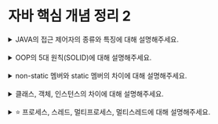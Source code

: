 # 자바 핵심 개념 정리 2
<details>
<summary>JAVA의 접근 제어자의 종류와 특징에 대해 설명해주세요.</summary>
<div markdown="1">
  * public: 모든 클래스에서 접근 가능.
 <br>
  * protected: 자식 클래스(패키지 무관) 또는 같은 패키지에서 접근 가능.
 <br>
  * default: 같은 패키지에서만 접근 가능.
 <br>
  * private: 같은 클래스 내에서만 접근 가능.
 <br>
</div>
</details>
<br>

<details>
<summary>OOP의 5대 원칙(SOLID)에 대해 설명해주세요.</summary>
<div markdown="1">
 * SRP(Single Responsibility Principle): 단일 책임의 원칙
 <br>
 - 객체는 오직 하나의 책임을 가져야 한다. 한 클래스가 하나의 기능을 담당하여 하나의 책임을 수행하는 데 집중되어있어야 한다.
 <br>
 * OCP(Open-Closed Principle): 개방 폐쇄 원칙
 <br>
 - 객체는 확장에 대해서는 개방적이고 수정에 대해서는 폐쇄적이어야 한다. 기존의 코드를 변경하지 않으면서, 기능을 추가할 수 있도록 설계되어야 한다.
 <br>
 * ISP(Interface Segregation Principle): 인터페이스 분리 원칙
 <br>
 - 인터페이스를 클라이언트 기준으로 분리해야 한다. 즉, 클라이언트가 자신이 호출하지 않는 메소드에 의존하지 않아야 한다.
 <br>
 * LSP(Liskov Substitution Principle): 리스코프 치환 원칙
 <br>
 - 상위 타입의 객체를 하위 타입의 객체로 치환해도 상위 타입을 사용하는 프로그램은 정상적으로 동작해야 한다. 즉 부모 클래스가 들어갈 자리에 자식 클래스를 넣어도 잘 작동해야 한다.
 <br>
 * DIP(Dependency Inversion Principle): 의존성 역전 원칙
 <br>
 - 객체는 구체적인 구현이 아닌 구체적인 구현이 아닌 추상화(추상 클래스, 인터페이스)에 의존해야 한다.
 <br>
</div>
</details>
<br>

<details>
<summary>non-static 멤버와 static 멤버의 차이에 대해 설명해주세요.</summary>
<div markdown="1">
  * non-static: 객체에 속하는 멤버. 객체가 생성될 때 초기화되며, 객체가 삭제될 때까지 메모리에 유지된다. 객체마다 다른 값을 가지고 있다. 
 <br>
  * static: 클래스에 속하는 멤버. 클래스가 로딩될 때 초기화되며, 프로그램 종료까지 메모리에 유지된다. 클래스마다 값이 공유된다.
 <br>
</div>
</details>
<br>

<details>
<summary>클래스, 객체, 인스턴스의 차이에 대해 설명해주세요.</summary>
<div markdown="1">
  * 클래스: 객체를 생성하기 위한 설계도. 필드와 메서드로 이루어져 있다.
 <br>
  * 객체: 자신 고유의 속성을 가지는 물리적, 추상적인 모든 대상. 소프트웨어 세계에 구현할 대상.
 <br>
  * 인스턴스: 클래스를 바탕으로 소프트웨어 세계에 객체를 실체화한 것. 자바에서 new 예약어로 클래스 생성자를 호출하면 인스턴스가 힙 메모리에 생성된다.
 <br>
</div>
</details>
<br>

<details>
<summary>⭐️ 프로세스, 스레드, 멀티프로세스, 멀티스레드에 대해 설명해주세요.</summary>
<div markdown="1">
  * 프로세스: 프로그램이 메모리에 올라와 CPU를 할당받고 프로그램이 실행되고 있는 상태.
 <br>
  * 스레드: 프로세스 내에서 실행되는 흐름의 단위.
 <br>
  * 멀티프로세스: 여러 개의 프로세스가 작업을 병렬처리 하는 것. 각 프로세스 간 메모리 구분이 필요하거나 독립된 주소 공간을 가져야 할 때 사용한다.
 <br>
  * 멀티스레드: 하나의 프로세스에 여러 스레드로 자원을 공유하며 작업을 수행하는 것.
 <br>
</div>
</details>
<br>
